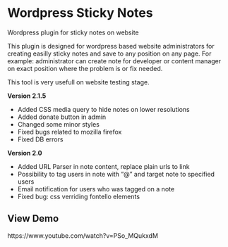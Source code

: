 Wordpress Sticky Notes
================

Wordpress plugin for sticky notes on website

This plugin is designed for wordpress based website administrators for creating easilly sticky notes and save to any 
position on any page. For example: administrator can create note for developer or content manager on exact position
where the problem is or fix needed.

This tool is very usefull on website testing stage.

**Version 2.1.5**
* Added CSS media query to hide notes on lower resolutions
* Added donate button in admin
* Changed some minor styles
* Fixed bugs related to mozilla firefox
* Fixed DB errors

**Version 2.0**
* Added URL Parser in note content, replace plain urls to link
* Possibility to tag users in note with “@” and target note to specified users
* Email notification for users who was tagged on a note
* Fixed bug: css verriding fontello elements

<h2>View Demo</h2>
https://www.youtube.com/watch?v=PSo_MQukxdM
